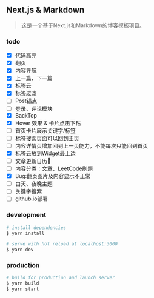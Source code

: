 ## Next.js & Markdown

> 这是一个基于Next.js和Markdown的博客模板项目。

### todo

- [x] 代码高亮
- [x] 翻页
- [x] 内容导航
- [x] 上一篇、下一篇
- [x] 标签云
- [x] 标签过滤
- [ ] Post锚点
- [ ] 登录、评论模块
- [x] BackTop
- [x] Hover 效果 & 卡片点击下钻
- [ ] 首页卡片展示关键字/标签
- [ ] 标签搜索页面可以回到主页
- [ ] 内容详情页增加回到上一页能力，不能每次只能回到首页
- [x] 标签云放到Widget最上边
- [ ] 文章更新日历📆
- [ ] 内容分类：文章、LeetCode刷题
- [x] Bug:翻页图片及内容显示不正常
- [ ] 白天、夜晚主题
- [ ] 关键字搜索
- [ ] github.io部署

### development

```bash
# install dependencies
$ yarn install

# serve with hot reload at localhost:3000
$ yarn dev

```

### production

```bash
# build for production and launch server
$ yarn build
$ yarn start

```